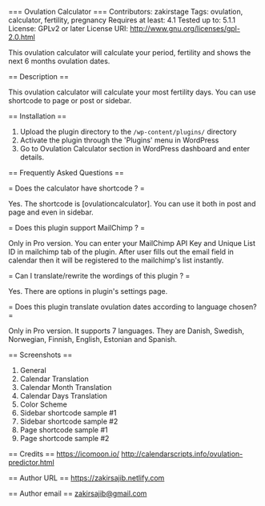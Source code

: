 === Ovulation Calculator ===
Contributors: zakirstage
Tags: ovulation, calculator, fertility, pregnancy
Requires at least: 4.1
Tested up to: 5.1.1
License: GPLv2 or later
License URI: http://www.gnu.org/licenses/gpl-2.0.html

This ovulation calculator will calculate your period, fertility and shows the next 6 months ovulation dates.

== Description ==

This ovulation calculator will calculate your most fertility days. You can use shortcode to page or post or sidebar.

== Installation ==

1. Upload the plugin directory to the `/wp-content/plugins/` directory
2. Activate the plugin through the 'Plugins' menu in WordPress
3. Go to Ovulation Calculator section in WordPress dashboard and enter details.


== Frequently Asked Questions ==

= Does the calculator have shortcode ? =

Yes. The shortcode is [ovulationcalculator]. You can use it both in post and page and even in sidebar.

= Does this plugin support MailChimp ? =

Only in Pro version. You can enter your MailChimp API Key and Unique List ID in mailchimp tab of the plugin. After user fills out the email field in calendar then it will be registered to the mailchimp's list instantly.

= Can I translate/rewrite the wordings of this plugin ? =

Yes. There are options in plugin's settings page.

= Does this plugin translate ovulation dates according to language chosen? =

Only in Pro version. It supports 7 languages. They are Danish, Swedish, Norwegian, Finnish, English, Estonian and Spanish.

== Screenshots ==

1. General
2. Calendar Translation
3. Calendar Month Translation
4. Calendar Days Translation
5. Color Scheme
6. Sidebar shortcode sample #1
7. Sidebar shortcode sample #2
8. Page shortcode sample #1
9. Page shortcode sample #2

== Credits ==
https://icomoon.io/
http://calendarscripts.info/ovulation-predictor.html

== Author URL ==
https://zakirsajib.netlify.com

== Author email ==
zakirsajib@gmail.com
